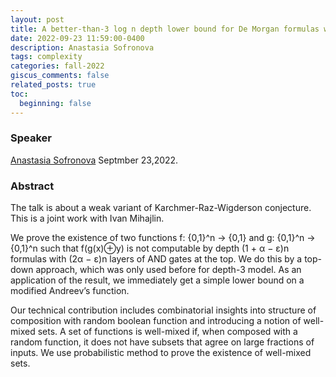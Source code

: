 ```yaml
---
layout: post
title: A better-than-3 log n depth lower bound for De Morgan formulas with restrictions on top gates
date: 2022-09-23 11:59:00-0400
description: Anastasia Sofronova
tags: complexity
categories: fall-2022
giscus_comments: false
related_posts: true
toc:
  beginning: false
---
```


### Speaker 

[Anastasia Sofronova](http://asofronova.com)
Septmber 23,2022. 


### Abstract

The talk is about a weak variant of Karchmer-Raz-Wigderson conjecture. This is a joint work with Ivan Mihajlin. 

We prove the existence of two functions f: {0,1}^n → {0,1} and g: {0,1}^n → {0,1}^n such that f(g(x)⊕y) is not computable by depth (1 + α − ε)n formulas with (2α − ε)n layers of AND gates at the top. We do this by a top-down approach, which was only used before for depth-3 model. As an application of the result, we immediately get a simple lower bound on a modified Andreev’s function.

Our technical contribution includes combinatorial insights into structure of composition with random boolean function and introducing a notion of well-mixed sets. A set of functions is well-mixed if, when composed with a random function, it does not have subsets that agree on large fractions of inputs. We use probabilistic method to prove the existence of well-mixed sets.
